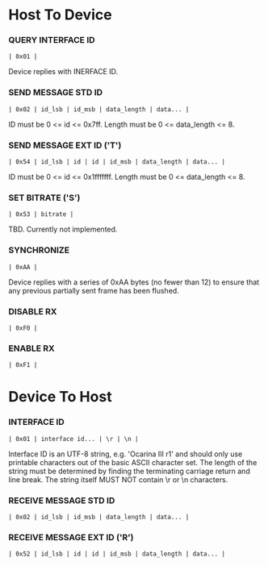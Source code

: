 # Host To Device

### QUERY INTERFACE ID

    | 0x01 |

  Device replies with INERFACE ID.

### SEND MESSAGE STD ID

    | 0x02 | id_lsb | id_msb | data_length | data... |

  ID must be 0 <= id <= 0x7ff. Length must be 0 <= data_length <= 8.

### SEND MESSAGE EXT ID ('T')

    | 0x54 | id_lsb | id | id | id_msb | data_length | data... |

  ID must be 0 <= id <= 0x1fffffff. Length must be 0 <= data_length <= 8.

### SET BITRATE ('S')

    | 0x53 | bitrate |

  TBD. Currently not implemented.

### SYNCHRONIZE

    | 0xAA |

  Device replies with a series of 0xAA bytes (no fewer than 12) to ensure that any previous partially sent frame has been flushed.

### DISABLE RX

    | 0xF0 |

### ENABLE RX

    | 0xF1 |


# Device To Host

### INTERFACE ID

    | 0x01 | interface id... | \r | \n |

  Interface ID is an UTF-8 string, e.g. 'Ocarina III r1' and should only use printable characters out of the basic ASCII character set. The length of the string must be determined by finding the terminating carriage return and line break. The string itself MUST NOT contain \r or \n characters.

### RECEIVE MESSAGE STD ID

    | 0x02 | id_lsb | id_msb | data_length | data... |

### RECEIVE MESSAGE EXT ID ('R')

    | 0x52 | id_lsb | id | id | id_msb | data_length | data... |
